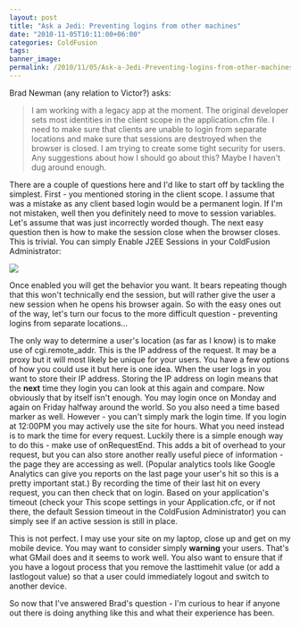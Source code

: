 ```yaml
---
layout: post
title: "Ask a Jedi: Preventing logins from other machines"
date: "2010-11-05T10:11:00+06:00"
categories: ColdFusion 
tags: 
banner_image: 
permalink: /2010/11/05/Ask-a-Jedi-Preventing-logins-from-other-machines
---
```


Brad Newman (any relation to Victor?) asks:
<p>
<blockquote>
I am working with a legacy app at the moment. The original developer sets most identities in the client scope in the application.cfm file. I need to make sure that clients are unable to login from separate locations and make sure that sessions are destroyed when the browser is closed. I am trying to create some tight security for users. Any suggestions about how I should go about this? Maybe I haven't dug around enough.
</blockquote>
<!--more-->
<p>
There are a couple of questions here and I'd like to start off by tackling the simplest. First - you mentioned storing in the client scope. I assume that was a mistake as any client based login would be a permanent login.  If I'm not mistaken, well then you definitely need to move to session variables. Let's assume that was just incorrectly worded though. The next easy question then is how to make the session close when the browser closes. This is trivial. You can simply Enable J2EE Sessions in your ColdFusion Administrator:

<p>

<img src="https://static.raymondcamden.com/images/screen39.png" />

<p>

Once enabled you will get the behavior you want. It bears repeating though that this won't technically end the session, but will rather give the user a new session when he opens his browser again. So with the easy ones out of the way, let's turn our focus to the more difficult question - preventing logins from separate locations...

<p>

The only way to determine a user's location (as far as I know) is to make use of cgi.remote_addr. This is the IP address of the request. It may be a proxy but it will most likely be unique for your users. You have a few options of how you could use it but here is one idea. When the user logs in you want to store their IP address. Storing the IP address on login means that the <b>next</b> time they login you can look at this again and compare. Now obviously that by itself isn't enough. You may login once on Monday and again on Friday halfway around the world. So you also need a time based marker as well. However - you can't simply mark the login time. If you login at 12:00PM you may actively use the site for hours. What you need instead is to mark the time for every request. Luckily there is a simple enough way to do this - make use of onRequestEnd. This adds a bit of overhead to your request, but you can also store another really useful piece of information - the page they are accessing as well. (Popular analytics tools like Google Analytics can give you reports on the last page your user's hit so this is a pretty important stat.) By recording the time of their last hit on every request, you can then check that on login. Based on your application's timeout (check your This scope settings in your Application.cfc, or if not there, the default Session timeout in the ColdFusion Administrator) you can simply see if an active session is still in place.

<p>

This is not perfect. I may use your site on my laptop, close up and get on my mobile device. You may want to consider simply <b>warning</b> your users. That's what GMail does and it seems to work well. You also want to ensure that if you have a logout process that you remove the lasttimehit value (or add a lastlogout value) so that a user could immediately logout and switch to another device.

<p>

So now that I've answered Brad's question - I'm curious to hear if anyone out there is doing anything like this and what their experience has been.